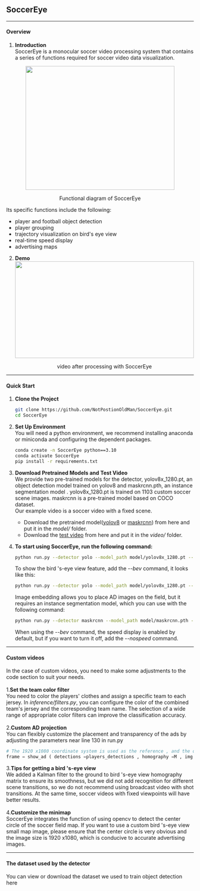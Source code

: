 ## SoccerEye

---

#### Overview
1. **Introduction**  
SoccerEye is a monocular soccer video processing system that contains a series of functions required for soccer video data visualization.
 <div align=center>
   <img src="https://github.com/WWandP/SoccerEye/blob/main/demo/show.png" width="400" height="333">
</div>  
  <p align="center">
  Functional diagram of SoccerEye
  </p>  
  
Its specific functions include the following:
 * player and football object detection
 * player grouping
 * trajectory visualization on bird's eye view
 * real-time speed display
 * advertising maps  

 
2. **Demo**
   <div align=center>
   <img src="https://github.com/WWandP/SoccerEye/blob/main/demo/demo.gif" width="480" height="260">
   </div>
   <p align="center">
    video after processing with SoccerEye
   </p>
---

#### Quick Start

1. **Clone the Project**

   ```bash
   git clone https://github.com/NotPostionOldMan/SoccerEye.git
   cd SoccerEye
2. **Set Up Environment**  
   You will need a python environment, we recommend installing anaconda or miniconda and configuring the dependent packages.
   ```bash
   conda create -n SoccerEye python==3.10
   conda activate SoccerEye
   pip install -r requirements.txt
4. **Download Pretrained Models and Test Video**  
   We provide two pre-trained models for the detector, yolov8x_1280.pt, an object detection model trained on yolov8 and maskrcnn.pth, an instance segmentation model . yolov8x_1280.pt is trained on 1103 custom soccer scene images. maskrcnn is a pre-trained model based on COCO dataset.  
Our example video is a soccer video with a fixed scene.  

   * Download the pretrained model([yolov8](https://drive.google.com/file/d/1CxbNcKDag-Z4B5Ez8XmlFvaGgZVlFdzi/view?usp=drive_link) or [maskrcnn](https://drive.google.com/file/d/1PpIXoDwLi-FuBFAVUsIwh0Ljm93JiQaH/view?usp=drive_link)) from here and put it in the *model/* folder.  
   * Download the [test video](https://drive.google.com/file/d/1DszEnRSF5E6NpWvgneFxHAlaP8dxFIsm/view?usp=drive_link) from here and  put it in the *video/* folder.   
3. **To start using SoccerEye, run the following command:**
   ```bash
   python run.py --detector yolo --model_path model/yolov8x_1280.pt --video video/video.avi
   ```
   To show the bird 's-eye view feature, add the *--bev* command, it looks like this:
   ```bash
   python run.py --detector yolo --model_path model/yolov8x_1280.pt --video video/video.avi --bev
   ```
   Image embedding allows you to place AD images on the field, but it requires an instance segmentation model, which you can use with the following command:
   ```bash
   python run.py --detector maskrcnn --model_path model/maskrcnn.pth --video video/video.avi --bev --ad
   ```
   When using the *--bev* command, the speed display is enabled by default, but if you want to turn it off, add the *--nospeed* command.
---
#### Custom videos
In the case of custom videos, you need to make some adjustments to the code section to suit your needs.  
<br>
1.**Set the team color filter**  
   You need to color the players' clothes and assign a specific team to each jersey. In *inference/filters.py*, you can configure the color of the combined team's jersey and the corresponding team name.
The selection of a wide range of appropriate color filters can improve the classification accuracy.    
<br>
2.**Custom AD projection**    
You can flexibly customize the placement and transparency of the ads by adjusting the parameters near line 130 in run.py  
   ```python
   # The 1920 x1080 coordinate system is used as the reference , and the origin is in the upper left corner
   frame = show_ad ( detections =players_detections , homography =M , img =frame , ad_img = ad , coord =(800 , 400) ,alpha =0.3)
   ```

3.**Tips for getting a bird 's-eye view**  
We added a Kalman filter to the ground to bird 's-eye view homography matrix to ensure its smoothness, but we did not add recognition for different scene transitions, so we do not recommend using broadcast video with shot transitions. At the same time, soccer videos with fixed viewpoints will have better results.  
<br>
4.**Customize the minimap**  
SoccerEye integrates the function of using opencv to detect the center circle of the soccer field map. If you want to use a custom bird 's-eye view small map image, please ensure that the center circle is very obvious and the image size is 1920 x1080, which is conducive to accurate advertising images.

---
#### The dataset used by the detector
You can view or download the dataset we used to train object detection here



